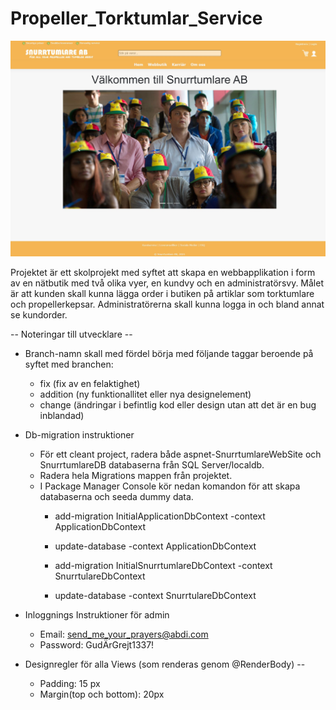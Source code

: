 # Propeller_Torktumlar_Service

![Image](SnurrtumlareAB.JPG)

Projektet är ett skolprojekt med syftet att skapa en webbapplikation i form av en nätbutik med två olika vyer, en kundvy och en administratörsvy. Målet är att kunden skall kunna lägga order i butiken på artiklar som torktumlare och propellerkepsar. Administratörerna skall kunna logga in och bland annat se kundorder.

-- Noteringar till utvecklare --

* Branch-namn skall med fördel börja med följande taggar beroende på syftet med branchen:
  - fix (fix av en felaktighet)
  - addition (ny funktionallitet eller nya designelement)
  - change (ändringar i befintlig kod eller design utan att det är en bug inblandad)

* Db-migration instruktioner
  - För ett cleant project, radera både aspnet-SnurrtumlareWebSite och SnurrtumlareDB databaserna från SQL Server/localdb.
  - Radera hela Migrations mappen från projektet.
  - I Package Manager Console kör nedan komandon för att skapa databaserna och seeda dummy data.
    - add-migration InitialApplicationDbContext -context ApplicationDbContext
    - update-database -context ApplicationDbContext
    
    - add-migration InitialSnurrtumlareDbContext -context SnurrtulareDbContext
    - update-database -context SnurrtulareDbContext

* Inloggnings Instruktioner för admin
  - Email: send_me_your_prayers@abdi.com
  - Password: GudÄrGrejt1337!

* Designregler för alla Views (som renderas genom @RenderBody) --
  - Padding: 15 px
  - Margin(top och bottom): 20px 


